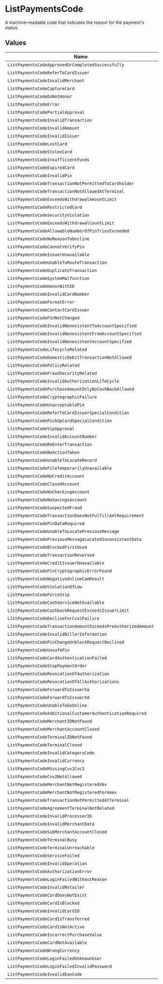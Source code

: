 # ListPaymentsCode

A machine-readable code that indicates the reason for the payment's status.


## Values

| Name                                                          | Value                                                         |
| ------------------------------------------------------------- | ------------------------------------------------------------- |
| `ListPaymentsCodeApprovedOrCompletedSuccessfully`             | approved_or_completed_successfully                            |
| `ListPaymentsCodeReferToCardIssuer`                           | refer_to_card_issuer                                          |
| `ListPaymentsCodeInvalidMerchant`                             | invalid_merchant                                              |
| `ListPaymentsCodeCaptureCard`                                 | capture_card                                                  |
| `ListPaymentsCodeDoNotHonor`                                  | do_not_honor                                                  |
| `ListPaymentsCodeError`                                       | error                                                         |
| `ListPaymentsCodePartialApproval`                             | partial_approval                                              |
| `ListPaymentsCodeInvalidTransaction`                          | invalid_transaction                                           |
| `ListPaymentsCodeInvalidAmount`                               | invalid_amount                                                |
| `ListPaymentsCodeInvalidIssuer`                               | invalid_issuer                                                |
| `ListPaymentsCodeLostCard`                                    | lost_card                                                     |
| `ListPaymentsCodeStolenCard`                                  | stolen_card                                                   |
| `ListPaymentsCodeInsufficientFunds`                           | insufficient_funds                                            |
| `ListPaymentsCodeExpiredCard`                                 | expired_card                                                  |
| `ListPaymentsCodeInvalidPin`                                  | invalid_pin                                                   |
| `ListPaymentsCodeTransactionNotPermittedToCardholder`         | transaction_not_permitted_to_cardholder                       |
| `ListPaymentsCodeTransactionNotAllowedAtTerminal`             | transaction_not_allowed_at_terminal                           |
| `ListPaymentsCodeExceedsWithdrawalAmountLimit`                | exceeds_withdrawal_amount_limit                               |
| `ListPaymentsCodeRestrictedCard`                              | restricted_card                                               |
| `ListPaymentsCodeSecurityViolation`                           | security_violation                                            |
| `ListPaymentsCodeExceedsWithdrawalCountLimit`                 | exceeds_withdrawal_count_limit                                |
| `ListPaymentsCodeAllowableNumberOfPinTriesExceeded`           | allowable_number_of_pin_tries_exceeded                        |
| `ListPaymentsCodeNoReasonToDecline`                           | no_reason_to_decline                                          |
| `ListPaymentsCodeCannotVerifyPin`                             | cannot_verify_pin                                             |
| `ListPaymentsCodeIssuerUnavailable`                           | issuer_unavailable                                            |
| `ListPaymentsCodeUnableToRouteTransaction`                    | unable_to_route_transaction                                   |
| `ListPaymentsCodeDuplicateTransaction`                        | duplicate_transaction                                         |
| `ListPaymentsCodeSystemMalfunction`                           | system_malfunction                                            |
| `ListPaymentsCodeHonorWithID`                                 | honor_with_id                                                 |
| `ListPaymentsCodeInvalidCardNumber`                           | invalid_card_number                                           |
| `ListPaymentsCodeFormatError`                                 | format_error                                                  |
| `ListPaymentsCodeContactCardIssuer`                           | contact_card_issuer                                           |
| `ListPaymentsCodePinNotChanged`                               | pin_not_changed                                               |
| `ListPaymentsCodeInvalidNonexistentToAccountSpecified`        | invalid_nonexistent_to_account_specified                      |
| `ListPaymentsCodeInvalidNonexistentFromAccountSpecified`      | invalid_nonexistent_from_account_specified                    |
| `ListPaymentsCodeInvalidNonexistentAccountSpecified`          | invalid_nonexistent_account_specified                         |
| `ListPaymentsCodeLifecycleRelated`                            | lifecycle_related                                             |
| `ListPaymentsCodeDomesticDebitTransactionNotAllowed`          | domestic_debit_transaction_not_allowed                        |
| `ListPaymentsCodePolicyRelated`                               | policy_related                                                |
| `ListPaymentsCodeFraudSecurityRelated`                        | fraud_security_related                                        |
| `ListPaymentsCodeInvalidAuthorizationLifeCycle`               | invalid_authorization_life_cycle                              |
| `ListPaymentsCodePurchaseAmountOnlyNoCashBackAllowed`         | purchase_amount_only_no_cash_back_allowed                     |
| `ListPaymentsCodeCryptographicFailure`                        | cryptographic_failure                                         |
| `ListPaymentsCodeUnacceptablePin`                             | unacceptable_pin                                              |
| `ListPaymentsCodeReferToCardIssuerSpecialCondition`           | refer_to_card_issuer_special_condition                        |
| `ListPaymentsCodePickUpCardSpecialCondition`                  | pick_up_card_special_condition                                |
| `ListPaymentsCodeVipApproval`                                 | vip_approval                                                  |
| `ListPaymentsCodeInvalidAccountNumber`                        | invalid_account_number                                        |
| `ListPaymentsCodeReEnterTransaction`                          | re_enter_transaction                                          |
| `ListPaymentsCodeNoActionTaken`                               | no_action_taken                                               |
| `ListPaymentsCodeUnableToLocateRecord`                        | unable_to_locate_record                                       |
| `ListPaymentsCodeFileTemporarilyUnavailable`                  | file_temporarily_unavailable                                  |
| `ListPaymentsCodeNoCreditAccount`                             | no_credit_account                                             |
| `ListPaymentsCodeClosedAccount`                               | closed_account                                                |
| `ListPaymentsCodeNoCheckingAccount`                           | no_checking_account                                           |
| `ListPaymentsCodeNoSavingsAccount`                            | no_savings_account                                            |
| `ListPaymentsCodeSuspectedFraud`                              | suspected_fraud                                               |
| `ListPaymentsCodeTransactionDoesNotFulfillAmlRequirement`     | transaction_does_not_fulfill_aml_requirement                  |
| `ListPaymentsCodePinDataRequired`                             | pin_data_required                                             |
| `ListPaymentsCodeUnableToLocatePreviousMessage`               | unable_to_locate_previous_message                             |
| `ListPaymentsCodePreviousMessageLocatedInconsistentData`      | previous_message_located_inconsistent_data                    |
| `ListPaymentsCodeBlockedFirstUsed`                            | blocked_first_used                                            |
| `ListPaymentsCodeTransactionReversed`                         | transaction_reversed                                          |
| `ListPaymentsCodeCreditIssuerUnavailable`                     | credit_issuer_unavailable                                     |
| `ListPaymentsCodePinCryptographicErrorFound`                  | pin_cryptographic_error_found                                 |
| `ListPaymentsCodeNegativeOnlineCamResult`                     | negative_online_cam_result                                    |
| `ListPaymentsCodeViolationOfLaw`                              | violation_of_law                                              |
| `ListPaymentsCodeForceStip`                                   | force_stip                                                    |
| `ListPaymentsCodeCashServiceNotAvailable`                     | cash_service_not_available                                    |
| `ListPaymentsCodeCashbackRequestExceedsIssuerLimit`           | cashback_request_exceeds_issuer_limit                         |
| `ListPaymentsCodeDeclineForCvv2Failure`                       | decline_for_cvv2_failure                                      |
| `ListPaymentsCodeTransactionAmountExceedsPreAuthorizedAmount` | transaction_amount_exceeds_pre_authorized_amount              |
| `ListPaymentsCodeInvalidBillerInformation`                    | invalid_biller_information                                    |
| `ListPaymentsCodePinChangeUnblockRequestDeclined`             | pin_change_unblock_request_declined                           |
| `ListPaymentsCodeUnsafePin`                                   | unsafe_pin                                                    |
| `ListPaymentsCodeCardAuthenticationFailed`                    | card_authentication_failed                                    |
| `ListPaymentsCodeStopPaymentOrder`                            | stop_payment_order                                            |
| `ListPaymentsCodeRevocationOfAuthorization`                   | revocation_of_authorization                                   |
| `ListPaymentsCodeRevocationOfAllAuthorizations`               | revocation_of_all_authorizations                              |
| `ListPaymentsCodeForwardToIssuerXa`                           | forward_to_issuer_xa                                          |
| `ListPaymentsCodeForwardToIssuerXd`                           | forward_to_issuer_xd                                          |
| `ListPaymentsCodeUnableToGoOnline`                            | unable_to_go_online                                           |
| `ListPaymentsCodeAdditionalCustomerAuthenticationRequired`    | additional_customer_authentication_required                   |
| `ListPaymentsCodeMerchantIDNotFound`                          | merchant_id_not_found                                         |
| `ListPaymentsCodeMerchantAccountClosed`                       | merchant_account_closed                                       |
| `ListPaymentsCodeTerminalIDNotFound`                          | terminal_id_not_found                                         |
| `ListPaymentsCodeTerminalClosed`                              | terminal_closed                                               |
| `ListPaymentsCodeInvalidCategoryCode`                         | invalid_category_code                                         |
| `ListPaymentsCodeInvalidCurrency`                             | invalid_currency                                              |
| `ListPaymentsCodeMissingCvv2Cvc2`                             | missing_cvv2_cvc2                                             |
| `ListPaymentsCodeCvv2NotAllowed`                              | cvv2_not_allowed                                              |
| `ListPaymentsCodeMerchantNotRegisteredVbv`                    | merchant_not_registered_vbv                                   |
| `ListPaymentsCodeMerchantNotRegisteredForAmex`                | merchant_not_registered_for_amex                              |
| `ListPaymentsCodeTransactionNotPermittedAtTerminal`           | transaction_not_permitted_at_terminal                         |
| `ListPaymentsCodeAgreementTerminalNotRelated`                 | agreement_terminal_not_related                                |
| `ListPaymentsCodeInvalidProcessorID`                          | invalid_processor_id                                          |
| `ListPaymentsCodeInvalidMerchantData`                         | invalid_merchant_data                                         |
| `ListPaymentsCodeSubMerchantAccountClosed`                    | sub_merchant_account_closed                                   |
| `ListPaymentsCodeTerminalBusy`                                | terminal_busy                                                 |
| `ListPaymentsCodeTerminalUnreachable`                         | terminal_unreachable                                          |
| `ListPaymentsCodeServiceFailed`                               | service_failed                                                |
| `ListPaymentsCodeInvalidOperation`                            | invalid_operation                                             |
| `ListPaymentsCodeAuthorizationError`                          | authorization_error                                           |
| `ListPaymentsCodeLoginFailedWithoutReason`                    | login_failed_without_reason                                   |
| `ListPaymentsCodeInvalidRetailer`                             | invalid_retailer                                              |
| `ListPaymentsCodeCardDoesNotExist`                            | card_does_not_exist                                           |
| `ListPaymentsCodeCardIsBlocked`                               | card_is_blocked                                               |
| `ListPaymentsCodeInvalidCardID`                               | invalid_card_id                                               |
| `ListPaymentsCodeCardIsTransferred`                           | card_is_transferred                                           |
| `ListPaymentsCodeCardIsNotActive`                             | card_is_not_active                                            |
| `ListPaymentsCodeIncorrectPurchaseValue`                      | incorrect_purchase_value                                      |
| `ListPaymentsCodeCardNotAvailable`                            | card_not_available                                            |
| `ListPaymentsCodeWrongCurrency`                               | wrong_currency                                                |
| `ListPaymentsCodeLoginFailedUnknownUser`                      | login_failed_unknown_user                                     |
| `ListPaymentsCodeLoginFailedInvalidPassword`                  | login_failed_invalid_password                                 |
| `ListPaymentsCodeInvalidEanCode`                              | invalid_ean_code                                              |